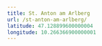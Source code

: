 ```yaml
---
title: St. Anton am Arlberg
url: /st-anton-am-arlberg/
latitude: 47.128899600000004
longitude: 10.266366900000001
---
```

